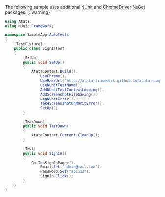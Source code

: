 The following sample uses additional [NUnit](https://www.nuget.org/packages/NUnit/) and [ChromeDriver](https://www.nuget.org/packages/WebDriver.ChromeDriver.win32/) NuGet packages.
{:.warning}

```cs
using Atata;
using NUnit.Framework;

namespace SampleApp.AutoTests
{
    [TestFixture]
    public class SignInTest
    {
        [SetUp]
        public void SetUp()
        {
            AtataContext.Build().
                UseChrome().
                UseBaseUrl("http://atata-framework.github.io/atata-sample-app/#!/").
                UseNUnitTestName().
                AddNUnitTestContextLogging().
                AddScreenshotFileSaving().
                LogNUnitError().
                TakeScreenshotOnNUnitError().
                SetUp();
        }

        [TearDown]
        public void TearDown()
        {
            AtataContext.Current.CleanUp();
        }

        [Test]
        public void SignIn()
        {
            Go.To<SignInPage>().
                Email.Set("admin@mail.com").
                Password.Set("abc123").
                SignIn.Click();
        }
    }
}
```